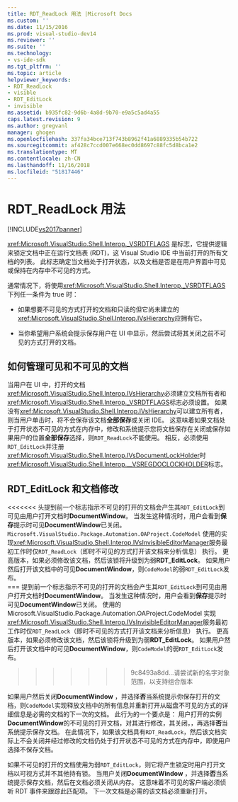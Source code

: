 ```yaml
---
title: RDT_ReadLock 用法 |Microsoft Docs
ms.custom: ''
ms.date: 11/15/2016
ms.prod: visual-studio-dev14
ms.reviewer: ''
ms.suite: ''
ms.technology:
- vs-ide-sdk
ms.tgt_pltfrm: ''
ms.topic: article
helpviewer_keywords:
- RDT_ReadLock
- visible
- RDT_EditLock
- invisible
ms.assetid: b935fc82-9d6b-4a8d-9b70-e9a5c5ad4a55
caps.latest.revision: 9
ms.author: gregvanl
manager: ghogen
ms.openlocfilehash: 337fa34bce713f743b8962f41a6889335b54b722
ms.sourcegitcommit: af428c7ccd007e668ec0dd8697c88fc5d8bca1e2
ms.translationtype: MT
ms.contentlocale: zh-CN
ms.lasthandoff: 11/16/2018
ms.locfileid: "51817446"
---
```

# <a name="rdtreadlock-usage"></a>RDT_ReadLock 用法
[!INCLUDE[vs2017banner](../../includes/vs2017banner.md)]

<xref:Microsoft.VisualStudio.Shell.Interop._VSRDTFLAGS> 是标志，它提供逻辑来锁定文档中正在运行文档表 (RDT)，这 Visual Studio IDE 中当前打开的所有文档的列表。 此标志确定当文档处于打开状态，以及文档是否是在用户界面中可见或保持在内存中不可见的方式。  
  
 通常情况下，将使用<xref:Microsoft.VisualStudio.Shell.Interop._VSRDTFLAGS>下列任一条件为 true 时：  
  
-   如果想要不可见的方式打开的文档和只读的但它尚未建立的<xref:Microsoft.VisualStudio.Shell.Interop.IVsHierarchy>应拥有它。  
  
-   当你希望用户系统会提示保存用户在 UI 中显示，然后尝试将其关闭之前不可见的方式打开的文档。  
  
## <a name="how-to-manage-visible-and-invisible-documents"></a>如何管理可见和不可见的文档  
 当用户在 UI 中，打开的文档<xref:Microsoft.VisualStudio.Shell.Interop.IVsHierarchy>必须建立文档所有者和<xref:Microsoft.VisualStudio.Shell.Interop._VSRDTFLAGS>标志必须设置。 如果没有<xref:Microsoft.VisualStudio.Shell.Interop.IVsHierarchy>可以建立所有者，则当用户单击时，将不会保存该文档**全部保存**或关闭 IDE。 这意味着如果文档处于打开状态不可见的方式在内存中，修改和系统提示您将文档保存在关闭或保存如果用户的位置**全部保存**选择，则`RDT_ReadLock`不能使用。 相反，必须使用`RDT_EditLock`并注册<xref:Microsoft.VisualStudio.Shell.Interop.IVsDocumentLockHolder>时<xref:Microsoft.VisualStudio.Shell.Interop.__VSREGDOCLOCKHOLDER>标志。  
  
## <a name="rdteditlock-and-document-modification"></a>RDT_EditLock 和文档修改  
<<<<<<< 头提到前一个标志指示不可见的打开的文档会产生其`RDT_EditLock`到可见由用户打开文档时**DocumentWindow**。 当发生这种情况时，用户会看到**保存**提示时可见**DocumentWindow**已关闭。 `Microsoft.VisualStudio.Package.Automation.OAProject.CodeModel` 使用的实现<xref:Microsoft.VisualStudio.Shell.Interop.IVsInvisibleEditorManager>服务最初工作时仅`RDT_ReadLock`（即时不可见的方式打开该文档来分析信息） 执行。 更高版本，如果必须修改该文档，然后该锁将升级到为弱**RDT_EditLock**。 如果用户然后打开该文档中的可见**DocumentWindow**，则`CodeModel`的弱`RDT_EditLock`发布。  
=== 提到前一个标志指示不可见的打开的文档会产生其`RDT_EditLock`到可见由用户打开文档时**DocumentWindow**。 当发生这种情况时，用户会看到**保存**提示时可见**DocumentWindow**已关闭。 使用的 Microsoft.VisualStudio.Package.Automation.OAProject.CodeModel 实现<xref:Microsoft.VisualStudio.Shell.Interop.IVsInvisibleEditorManager>服务最初工作时仅`RDT_ReadLock`（即时不可见的方式打开该文档来分析信息） 执行。 更高版本，如果必须修改该文档，然后该锁将升级到为弱**RDT_EditLock**。 如果用户然后打开该文档中的可见**DocumentWindow**，则`CodeModel`的弱`RDT_EditLock`发布。  
>>>>>>> 9c8493a8dd...请尝试新的名字对象范围，以支持组合版本
  
 如果用户然后关闭**DocumentWindow** ，并选择**否**当系统提示你保存打开的文档，则`CodeModel`实现释放文档中的所有信息并重新打开从磁盘不可见的方式的详细信息是必需的文档的下一次的文档。 此行为的一个要点是： 用户打开的实例**DocumentWindow**的不可见的打开文档，对其进行修改，其关闭，，再选择**否**当系统提示保存文档。 在此情况下，如果该文档具有`RDT_ReadLock`，然后该文档实际上不会关闭并经过修改的文档仍处于打开状态不可见的方式在内存中，即使用户选择不保存文档。  
  
 如果不可见的打开的文档使用为弱`RDT_EditLock`，则它将产生锁定时用户打开文档以可视方式并不其他持有锁。 当用户关闭**DocumentWindow** ，并选择**否**当系统提示保存文档，然后在文档必须关闭从内存。 这意味着不可见的客户端必须侦听 RDT 事件来跟踪此匹配项。 下一次文档是必需的该文档必须重新打开。

